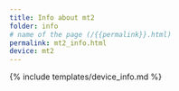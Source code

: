 ```yaml
---
title: Info about mt2
folder: info
# name of the page (/{{permalink}}.html)
permalink: mt2_info.html
device: mt2
---
```

{% include templates/device_info.md %}
